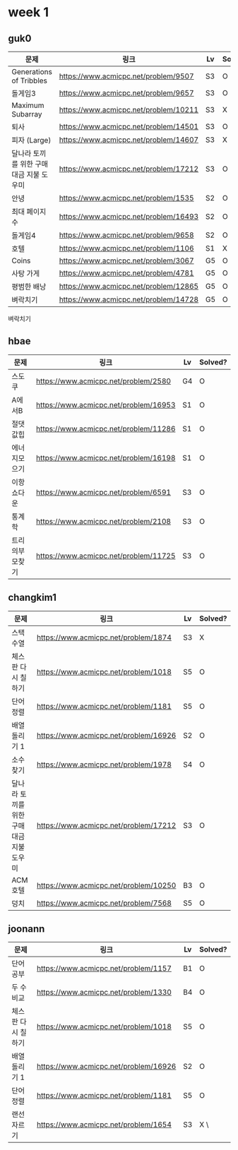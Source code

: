 # week 1

## guk0
| 문제 | 링크 | Lv  | Solved? |
| --- | --- | --- | --- |
| Generations of Tribbles | https://www.acmicpc.net/problem/9507 | S3 | O  |
| 돌게임3 | https://www.acmicpc.net/problem/9657 | S3 | O  |
| Maximum Subarray | https://www.acmicpc.net/problem/10211 | S3 | X  |
| 퇴사 | https://www.acmicpc.net/problem/14501 | S3 | O  |
| 피자 (Large) | https://www.acmicpc.net/problem/14607 | S3 | X |
| 달나라 토끼를 위한 구매대금 지불 도우미 | https://www.acmicpc.net/problem/17212 | S3 | O |
| 안녕 | https://www.acmicpc.net/problem/1535 | S2 | O |
| 최대 페이지 수 | https://www.acmicpc.net/problem/16493 | S2 | O |
| 돌게임4 | https://www.acmicpc.net/problem/9658 | S2 | O  |
| 호텔 | https://www.acmicpc.net/problem/1106 | S1 | X |
| Coins | https://www.acmicpc.net/problem/3067 | G5 | O |
| 사탕 가게 | https://www.acmicpc.net/problem/4781 | G5 | O |
| 평범한 배낭 | https://www.acmicpc.net/problem/12865 | G5 | O |
| 벼락치기 | https://www.acmicpc.net/problem/14728 | G5 | O |


벼락치기
## hbae 
| 문제 | 링크 | Lv  | Solved? |
| --- | --- | --- | --- |
| 스도쿠 | https://www.acmicpc.net/problem/2580 | G4 | O |
| A에서B | https://www.acmicpc.net/problem/16953 | S1 | O |
| 절댓값힙 | https://www.acmicpc.net/problem/11286 | S1 | O |
| 에너지모으기 | https://www.acmicpc.net/problem/16198 | S1 | O |
| 이항쇼다운 | https://www.acmicpc.net/problem/6591 | S3 | O |
| 통계학 | https://www.acmicpc.net/problem/2108 | S3 | O |
| 트리의부모찾기 | https://www.acmicpc.net/problem/11725 | S3 | O |


## changkim1
| 문제 | 링크 | Lv  | Solved? |
| --- | --- | --- | --- |
| 스택 수열 | https://www.acmicpc.net/problem/1874 | S3 |  X  |
| 체스판 다시 칠하기 | https://www.acmicpc.net/problem/1018 | S5 |  O  |
| 단어 정렬 | https://www.acmicpc.net/problem/1181 | S5 |  O  |
| 배열 돌리기 1 | https://www.acmicpc.net/problem/16926 | S2 |  O  |
| 소수 찾기 | https://www.acmicpc.net/problem/1978 | S4 |  O  |
| 달나라 토끼를 위한 구매대금 지불 도우미 | https://www.acmicpc.net/problem/17212 | S3 | O |
| ACM 호텔 | https://www.acmicpc.net/problem/10250 | B3 | O |
| 덩치 | https://www.acmicpc.net/problem/7568 | S5 | O |


## joonann
| 문제 | 링크 | Lv  | Solved? |
| --- | --- | --- | --- |
| 단어 공부 | https://www.acmicpc.net/problem/1157 | B1 | O |
| 두 수 비교 | https://www.acmicpc.net/problem/1330 | B4 | O |
| 체스판 다시 칠하기 | https://www.acmicpc.net/problem/1018 | S5 |  O  |
| 배열 돌리기 1 | https://www.acmicpc.net/problem/16926 | S2 |  O  |
| 단어 정렬 | https://www.acmicpc.net/problem/1181 | S5 |  O  |
| 랜선 자르기 | https://www.acmicpc.net/problem/1654 | S3 | X \
